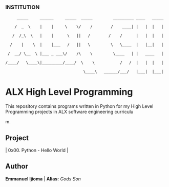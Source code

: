 ### INSTITUTION                                                                                                                 

         _____     ______     _____  _____         _________ ____   _____                                                       

        /  _  \    |    |     \    \/    /        /    ____| |   |  |   |                                                       

       /  /_\  \   |    |      \   ||   /        /    /      |   |  |   |                                                       

      /    |    \  |    |___   /   ||   \         \   \____  |   |__|   |                                                       

     /  __/ \__  \ |___ _ ___\/    /\    \         \____   | |   ____   |                                                       

    /____/   \____\|_________/____/  \    \           /   /  |   |  |   |                                                       

                                      \____\   ______/___/   |___|  |___|                                                       

                                                                                                                                

# ALX High Level Programming                                                                                                    

                                                                                                                                

This repository contains programs written in Python for my High Level Programming projects in ALX software engineering curriculu

m.                                                                                                                              

                                                                                                                                

## Project                                                                                                                      

                                                                                                                                

| 0x00. Python - Hello World |                                                                                                  

                                                                                                                                

## Author                                                                                                                       

                                                                                                                            
**Emmanuel Ijioma** | **Alias:** *Gods Son*   
